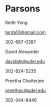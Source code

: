 # Parsons

Keith Yong

terda12@gmail.com

302-887-0387

David Alexander 

davidale@udel.edu

302-824-5235 

Preetha Chatterjee

preethac@udel.edu

302-344-8446
